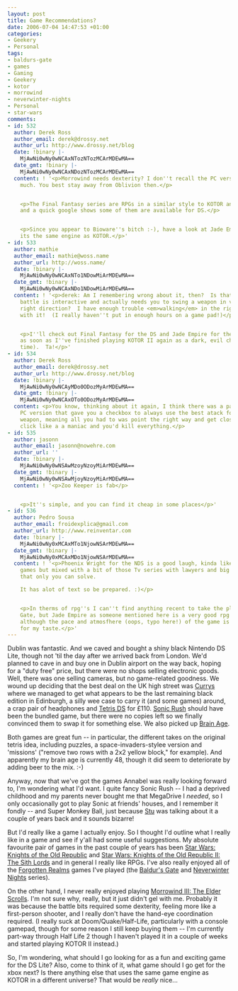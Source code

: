 ```yaml
---
layout: post
title: Game Recommendations?
date: 2006-07-04 14:47:53 +01:00
categories:
- Geekery
- Personal
tags:
- baldurs-gate
- games
- Gaming
- Geekery
- kotor
- morrowind
- neverwinter-nights
- Personal
- star-wars
comments:
- id: 532
  author: Derek Ross
  author_email: derek@drossy.net
  author_url: http://www.drossy.net/blog
  date: !binary |-
    MjAwNi0wNy0wNCAxNTozNTozMCArMDEwMA==
  date_gmt: !binary |-
    MjAwNi0wNy0wNCAxNDozNTozMCArMDEwMA==
  content: ! '<p>Morrowind needs dexterity? I don''t recall the PC version needing
    much. You best stay away from Oblivion then.</p>


    <p>The Final Fantasy series are RPGs in a similar style to KOTOR and KOTOR 2,
    and a quick google shows some of them are available for DS.</p>


    <p>Since you appear to Bioware''s bitch :-), have a look at Jade Empire, I think
    its the same engine as KOTOR.</p>'
- id: 533
  author: mathie
  author_email: mathie@woss.name
  author_url: http://woss.name/
  date: !binary |-
    MjAwNi0wNy0wNCAxNTo1NDowMiArMDEwMA==
  date_gmt: !binary |-
    MjAwNi0wNy0wNCAxNDo1NDowMiArMDEwMA==
  content: ! '<p>derek: Am I remembering wrong about it, then?  Is that the one where
    battle is interactive and actually needs you to swing a weapon in vaguely the
    right direction?  I have enough trouble <em>walking</em> in the right direction
    with it!  (I really haven''t put in enough hours on a game pad!)</p>


    <p>I''ll check out Final Fantasy for the DS and Jade Empire for the xbox (just
    as soon as I''ve finished playing KOTOR II again as a dark, evil character this
    time).  Ta!</p>'
- id: 534
  author: Derek Ross
  author_email: derek@drossy.net
  author_url: http://www.drossy.net/blog
  date: !binary |-
    MjAwNi0wNy0wNCAyMDo0ODozMyArMDEwMA==
  date_gmt: !binary |-
    MjAwNi0wNy0wNCAxOTo0ODozMyArMDEwMA==
  content: <p>You know, thinking about it again, I think there was a patch for the
    PC version that gave you a checkbox to always use the best atack for your current
    weapon, meaning all you had to was point the right way and get close enough and
    click like a a maniac and you'd kill everything.</p>
- id: 535
  author: jasonn
  author_email: jasonn@nowehre.com
  author_url: ''
  date: !binary |-
    MjAwNi0wNy0wNSAwMzoyNzoyMiArMDEwMA==
  date_gmt: !binary |-
    MjAwNi0wNy0wNSAwMjoyNzoyMiArMDEwMA==
  content: ! '<p>Zoo Keeper is fab</p>


    <p>It''s simple, and you can find it cheap in some places</p>'
- id: 536
  author: Pedro Sousa
  author_email: froidexplica@gmail.com
  author_url: http://www.reinventar.com
  date: !binary |-
    MjAwNi0wNy0xMCAxMTo1NjowNSArMDEwMA==
  date_gmt: !binary |-
    MjAwNi0wNy0xMCAxMDo1NjowNSArMDEwMA==
  content: ! '<p>Phoenix Wright for the NDS is a good laugh, kinda like old adventure
    games but mixed with a bit of those Tv series with lawyers and big murder cases
    that only you can solve.

    It has alot of text so be prepared. :)</p>


    <p>In therms of rpg''s I can''t find anything recent to take the place of Baldur''s
    Gate, but Jade Empire as someone mentioned here is a very good rpg for the xbox,
    although the pace and atmosfhere (oops, typo here!) of the game is kinda slow
    for my taste.</p>'
---
```

Dublin was fantastic.  And we caved and bought a shiny black Nintendo DS Lite, though not 'til the day after we arrived back from London.  We'd planned to cave in and buy one in Dublin airport on the way back, hoping for a "duty free" price, but there were no shops selling electronic goods.  Well, there was one selling cameras, but no game-related goodness.  We wound up deciding that the best deal on the UK high street was [Currys](http://www.currys.co.uk/) where we managed to get what appears to be the last remaining black edition in Edinburgh, a silly wee case to carry it (and some games) around, a crap pair of headphones and [Tetris DS](http://www.tetrisds.com/) for &pound;110.  [Sonic Rush](http://www.sega.com/gamesite/sonicrush/) should have been the bundled game, but there were no copies left so we finally convinced them to swap it for something else.  We also picked up [Brain Age](http://www.brainage.com/launch/index.jsp).

Both games are great fun -- in particular, the different takes on the original tetris idea, including puzzles, a space-invaders-stylee version and 'missions' ("remove two rows with a 2x2 yellow block," for example).  And apparently my brain age is currently 48, though it did seem to deteriorate by adding beer to the mix. :-)

Anyway, now that we've got the games Annabel was really looking forward to, I'm wondering what I'd want.  I quite fancy Sonic Rush -- I had a deprived childhood and my parents never bought me that MegaDrive I *needed*, so I only occasionally got to play Sonic at friends' houses, and I remember it fondly -- and Super Monkey Ball, just because [Stu](http://greengiraffegames.com/) was talking about it a couple of years back and it sounds bizarre!

But I'd really like a game I actually enjoy.  So I thought I'd outline what I really like in a game and see if y'all had some useful suggestions.  My absolute favourite pair of games in the past couple of years has been [Star Wars: Knights of the Old Republic](http://www.swkotor.com/) and [Star Wars: Knights of the Old Republic II: The Sith Lords](http://www.lucasarts.com/games/swkotor_sithlords/) and in general I really like RPGs. I've also really enjoyed all of the [Forgotten Realms](http://www.wizards.com/default.asp?x=dnd/fr/welcome) games I've played (the [Baldur's Gate](http://www.planetbaldursgate.com/) and [Neverwinter Nights](http://nwn.bioware.com/) series).

On the other hand, I never really enjoyed playing [Morrowind III: The Elder Scrolls](http://www.elderscrolls.com/).  I'm not sure why, really, but it just didn't gel with me. Probably it was because the battle bits required some dexterity, feeling more like a first-person shooter, and I really don't have the hand-eye coordination required.  (I really suck at Doom/Quake/Half-Life, particularly with a console gamepad, though for some reason I still keep buying them -- I'm currently part-way through Half Life 2 though I haven't played it in a couple of weeks and started playing KOTOR II instead.)

So, I'm wondering, what should I go looking for as a fun and exciting game for the DS Lite?  Also, come to think of it, what game should I go get for the xbox next?  Is there anything else that uses the same game engine as KOTOR in a different universe?  That would be *really* nice...
